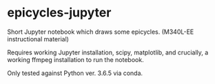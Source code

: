 # epicycles-jupyter
Short Jupyter notebook which draws some epicycles. (M340L-EE instructional material)

Requires working Jupyter installation, scipy, matplotlib, and crucially, a working ffmpeg installation to run the notebook.

Only tested against Python ver. 3.6.5 via conda.
